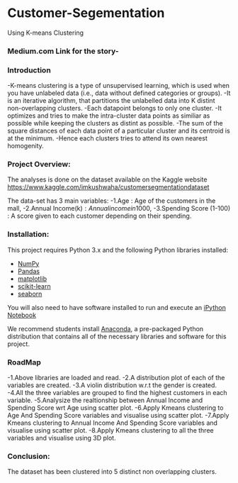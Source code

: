 # Customer-Segementation
Using K-means Clustering
### Medium.com Link for the story-

### Introduction
-K-means clustering is a type of unsupervised learning, which is used when you have unlabeled data (i.e., data without defined categories or groups).
-It is an iterative algorithm, that partitions the unlabelled data into K distint non-overlapping clusters.
-Each datapoint belongs to only one cluster. 
-It optimizes and tries to make the intra-cluster data points as similiar as possible while keeping the clusters as distint as possible.
-The sum of the square distances of each data point of a particular cluster and its centroid is at the minimum.
-Hence each clusters tries to attend its own nearest homogenity.

### Project Overview:
The analyses is done on the dataset available on the Kaggle website
https://www.kaggle.com/imkushwaha/customersegmentationdataset

The data-set has 3 main variables:
-1.Age : Age of the customers in the mall, 
-2.Annual Income(k$) : Annual income in 1000$,
-3.Spending Score (1-100) : A score given to each customer depending on their spending.

### Installation:
This project requires Python 3.x and the following Python libraries installed:
- [NumPy](http://www.numpy.org/)
- [Pandas](http://pandas.pydata.org)
- [matplotlib](http://matplotlib.org/)
- [scikit-learn](http://scikit-learn.org/stable/)
- [seaborn](https://seaborn.pydata.org/)

You will also need to have software installed to run and execute an [iPython Notebook](http://ipython.org/notebook.html)

We recommend students install [Anaconda](https://www.continuum.io/downloads), a pre-packaged Python distribution that contains all of the necessary libraries and software for this project.

### RoadMap
-1.Above libraries are loaded and read.
-2.A distribution plot of each of the variables are created.
-3.A violin distribution w.r.t the gender is created.
-4.All the three variables are grouped to find the highest customers in each variable.
-5.Analysize the realtionship between Annual Income and Spending Score wrt Age using scatter plot.
-6.Apply Kmeans clustering to Age And Spending Score variables and visualise using scatter plot.
-7.Apply Kmeans clustering to Annual Income And Spending Score variables and visualise using scatter plot.
-8.Apply Kmeans clustering to all the three variables and visualise using 3D plot.

### Conclusion:
The dataset has been clustered into 5 distinct non overlapping clusters.
